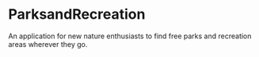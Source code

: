 # ParksandRecreation
An application for new nature enthusiasts to find free parks and recreation areas wherever they go.
